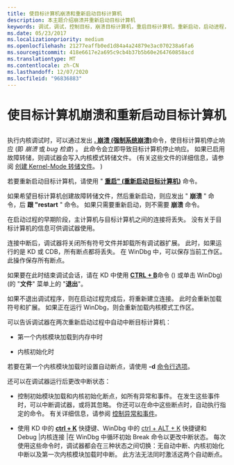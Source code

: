 ```yaml
---
title: 使目标计算机崩溃和重新启动目标计算机
description: 本主题介绍崩溃并重新启动目标计算机
keywords: 调试，调试，控制目标，崩溃目标计算机，重启目标计算机，重新启动，启动进程，系统崩溃，bug 检查
ms.date: 05/23/2017
ms.localizationpriority: medium
ms.openlocfilehash: 21277eaffb0ed1d84a4a24879e3ac070238a6fa6
ms.sourcegitcommit: 418e6617e2a695c9cb4b37b5b60e264760858acd
ms.translationtype: MT
ms.contentlocale: zh-CN
ms.lasthandoff: 12/07/2020
ms.locfileid: "96836883"
---
```

# <a name="crashing-and-rebooting-the-target-computer"></a>使目标计算机崩溃和重新启动目标计算机


## <span id="ddk_crashing_and_rebooting_the_target_computer_dbg"></span><span id="DDK_CRASHING_AND_REBOOTING_THE_TARGET_COMPUTER_DBG"></span>


执行内核调试时，可以通过发出 [**. 崩溃 (强制系统崩溃)**](-crash--force-system-crash-.md)命令，使目标计算机停止响应 (即 *崩溃* 或 *bug 检查*) 。 此命令会立即导致目标计算机停止响应。 如果已启用故障转储，则调试器会写入内核模式转储文件。  (有关这些文件的详细信息，请参阅 [创建 Kernel-Mode 转储文件](creating-a-kernel-mode-dump-file.md)。 ) 

若要重新启动目标计算机，请使用 " [**重启" (重新启动目标计算机)**](-reboot--reboot-target-computer-.md) 命令。

如果希望目标计算机创建故障转储文件，然后重新启动，则应发出 " **崩溃** " 命令，后 **跟 "restart** " 命令。 如果只需要重新启动，则不需要 **崩溃** 命令。

在启动过程的早期阶段，主计算机与目标计算机之间的连接将丢失。 没有关于目标计算机的信息可供调试器使用。

连接中断后，调试器将关闭所有符号文件并卸载所有调试器扩展。 此时，如果运行的是 KD 或 CDB，所有断点都将丢失。 在 WinDbg 中，可以保存当前工作区。 此操作保存所有断点。

如果要在此时结束调试会话，请在 KD 中使用 [**CTRL + B**](ctrl-b--quit-local-debugger-.md)命令 () 或单击 WinDbg)  (的 "**文件**" 菜单上的 "**退出**"。

如果不退出调试程序，则在启动过程完成后，将重新建立连接。 此时会重新加载符号和扩展。 如果正在运行 WinDbg，则会重新加载内核模式工作区。

可以告诉调试器在两次重新启动过程中自动中断目标计算机：

-   第一个内核模块加载到内存中时

-   内核初始化时

若要在第一个内核模块加载时设置自动断点，请使用 **-d** [命令行选项](command-line-options.md)。

还可以在调试器运行后更改中断状态：

-   控制初始模块加载和内核初始化断点，如所有异常和事件。 在发生这些事件时，可以中断调试器，或将其忽略。 你还可以在命中这些断点时，自动执行指定的命令。 有关详细信息，请参阅 [控制异常和事件](controlling-exceptions-and-events.md)。

-   使用 KD 中的 [**ctrl + K**](ctrl-k--change-post-reboot-break-state-.md) 快捷键、WinDbg 中的 [ctrl + ALT + K](debug---kernel-connection---cycle-initial-break.md) 快捷键和 Debug |内核连接 |在 WinDbg 中循环初始 Break 命令以更改中断状态。 每次使用这些命令时，调试器都会在三种状态之间切换：无自动中断、内核初始化中断以及第一次内核模块加载时中断。 此方法无法同时激活这两个自动断点。

 

 





